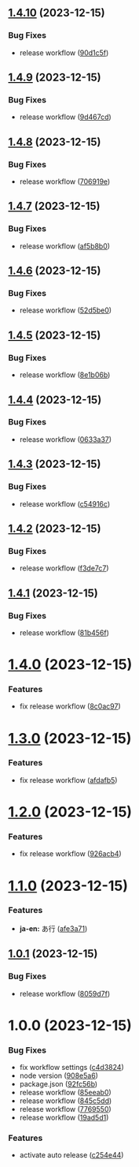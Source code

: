 ## [1.4.10](https://github.com/kbkn3/cspell-dict-riichi-mahjong/compare/v1.4.9...v1.4.10) (2023-12-15)


### Bug Fixes

* release workflow ([90d1c5f](https://github.com/kbkn3/cspell-dict-riichi-mahjong/commit/90d1c5fa4aade4dc2003aabc6673c6f19735fb25))

## [1.4.9](https://github.com/kbkn3/cspell-dict-riichi-mahjong/compare/v1.4.8...v1.4.9) (2023-12-15)


### Bug Fixes

* release workflow ([9d467cd](https://github.com/kbkn3/cspell-dict-riichi-mahjong/commit/9d467cd4118746aa9584127f2d3b0cfa004d0f4a))

## [1.4.8](https://github.com/kbkn3/cspell-dict-riichi-mahjong/compare/v1.4.7...v1.4.8) (2023-12-15)


### Bug Fixes

* release workflow ([706919e](https://github.com/kbkn3/cspell-dict-riichi-mahjong/commit/706919e6c99f7c6af2195f51719660d2abcd6c7a))

## [1.4.7](https://github.com/kbkn3/cspell-dict-riichi-mahjong/compare/v1.4.6...v1.4.7) (2023-12-15)


### Bug Fixes

* release workflow ([af5b8b0](https://github.com/kbkn3/cspell-dict-riichi-mahjong/commit/af5b8b0c597eea11d914810c1c48d86350f60b91))

## [1.4.6](https://github.com/kbkn3/cspell-dict-riichi-mahjong/compare/v1.4.5...v1.4.6) (2023-12-15)


### Bug Fixes

* release workflow ([52d5be0](https://github.com/kbkn3/cspell-dict-riichi-mahjong/commit/52d5be0832d9d950c06c4149ca218fdc652e7f3a))

## [1.4.5](https://github.com/kbkn3/cspell-dict-riichi-mahjong/compare/v1.4.4...v1.4.5) (2023-12-15)


### Bug Fixes

* release workflow ([8e1b06b](https://github.com/kbkn3/cspell-dict-riichi-mahjong/commit/8e1b06b4fb92967c1a29741be20191cdd072eafb))

## [1.4.4](https://github.com/kbkn3/cspell-dict-riichi-mahjong/compare/v1.4.3...v1.4.4) (2023-12-15)


### Bug Fixes

* release workflow ([0633a37](https://github.com/kbkn3/cspell-dict-riichi-mahjong/commit/0633a37306aa4cca4c1484c563e36dff2656c541))

## [1.4.3](https://github.com/kbkn3/cspell-dict-riichi-mahjong/compare/v1.4.2...v1.4.3) (2023-12-15)


### Bug Fixes

* release workflow ([c54916c](https://github.com/kbkn3/cspell-dict-riichi-mahjong/commit/c54916c6aba695def14672a130828277571d66fb))

## [1.4.2](https://github.com/kbkn3/cspell-dict-riichi-mahjong/compare/v1.4.1...v1.4.2) (2023-12-15)


### Bug Fixes

* release workflow ([f3de7c7](https://github.com/kbkn3/cspell-dict-riichi-mahjong/commit/f3de7c79c0be0fac074d18edb3fb2d291c9f2355))

## [1.4.1](https://github.com/kbkn3/cspell-dict-riichi-mahjong/compare/v1.4.0...v1.4.1) (2023-12-15)


### Bug Fixes

* release workflow ([81b456f](https://github.com/kbkn3/cspell-dict-riichi-mahjong/commit/81b456f9431720d36c53205056e340513568e6c4))

# [1.4.0](https://github.com/kbkn3/cspell-dict-riichi-mahjong/compare/v1.3.0...v1.4.0) (2023-12-15)


### Features

* fix release workflow ([8c0ac97](https://github.com/kbkn3/cspell-dict-riichi-mahjong/commit/8c0ac97c31e852d4df7ef43761d84420ce9e44bd))

# [1.3.0](https://github.com/kbkn3/cspell-dict-riichi-mahjong/compare/v1.2.0...v1.3.0) (2023-12-15)


### Features

* fix release workflow ([afdafb5](https://github.com/kbkn3/cspell-dict-riichi-mahjong/commit/afdafb50ed86272bf383a98166d3bf8dcf8cbefc))

# [1.2.0](https://github.com/kbkn3/cspell-dict-riichi-mahjong/compare/v1.1.0...v1.2.0) (2023-12-15)


### Features

* fix release workflow ([926acb4](https://github.com/kbkn3/cspell-dict-riichi-mahjong/commit/926acb4da6813e0a71497f795c35ecb6bd9242c4))

# [1.1.0](https://github.com/kbkn3/cspell-dict-riichi-mahjong/compare/v1.0.1...v1.1.0) (2023-12-15)


### Features

* **ja-en:** あ行 ([afe3a71](https://github.com/kbkn3/cspell-dict-riichi-mahjong/commit/afe3a71a16889dedbddaab0f234df1cc38e646d7))

## [1.0.1](https://github.com/kbkn3/cspell-dict-riichi-mahjong/compare/v1.0.0...v1.0.1) (2023-12-15)


### Bug Fixes

* release workflow ([8059d7f](https://github.com/kbkn3/cspell-dict-riichi-mahjong/commit/8059d7f23c9e185223428adb3b3f00c13ac8400b))

# 1.0.0 (2023-12-15)


### Bug Fixes

* fix workflow settings ([c4d3824](https://github.com/kbkn3/cspell-dict-riichi-mahjong/commit/c4d3824ad838d051e0c7ea499ae727dfb6dc7e04))
* node version ([908e5a6](https://github.com/kbkn3/cspell-dict-riichi-mahjong/commit/908e5a6f16d70d07175574d31b74531ff03e14ac))
* package.json ([92fc56b](https://github.com/kbkn3/cspell-dict-riichi-mahjong/commit/92fc56b8e914a42304fafd5fed43e446aaee7cce))
* release workflow ([85eeab0](https://github.com/kbkn3/cspell-dict-riichi-mahjong/commit/85eeab0c6d945a2bf6dd469143da05690f2f5330))
* release workflow ([845c5dd](https://github.com/kbkn3/cspell-dict-riichi-mahjong/commit/845c5ddac48cc48edc4fcc87bc4973211aa9c2ef))
* release workflow ([7769550](https://github.com/kbkn3/cspell-dict-riichi-mahjong/commit/77695505bf7a2b3a07ef1a6ced886f8452401e59))
* release workflow ([19ad5d1](https://github.com/kbkn3/cspell-dict-riichi-mahjong/commit/19ad5d100e42863b1e5d51f061494bc608b5b95b))


### Features

* activate auto release ([c254e44](https://github.com/kbkn3/cspell-dict-riichi-mahjong/commit/c254e44f0fae48ff3e8e82c1878c44ce21013440))
